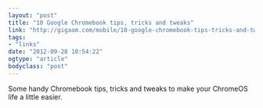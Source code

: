 ```yaml
---
layout: "post"
title: "10 Google Chromebook tips, tricks and tweaks"
link: "http://gigaom.com/mobile/10-google-chromebook-tips-tricks-and-tweaks/"
tags: 
- "links"
date: "2012-09-28 10:54:22"
ogtype: "article"
bodyclass: "post"
---
```


Some handy Chromebook tips, tricks and tweaks to make your ChromeOS life a little easier.
